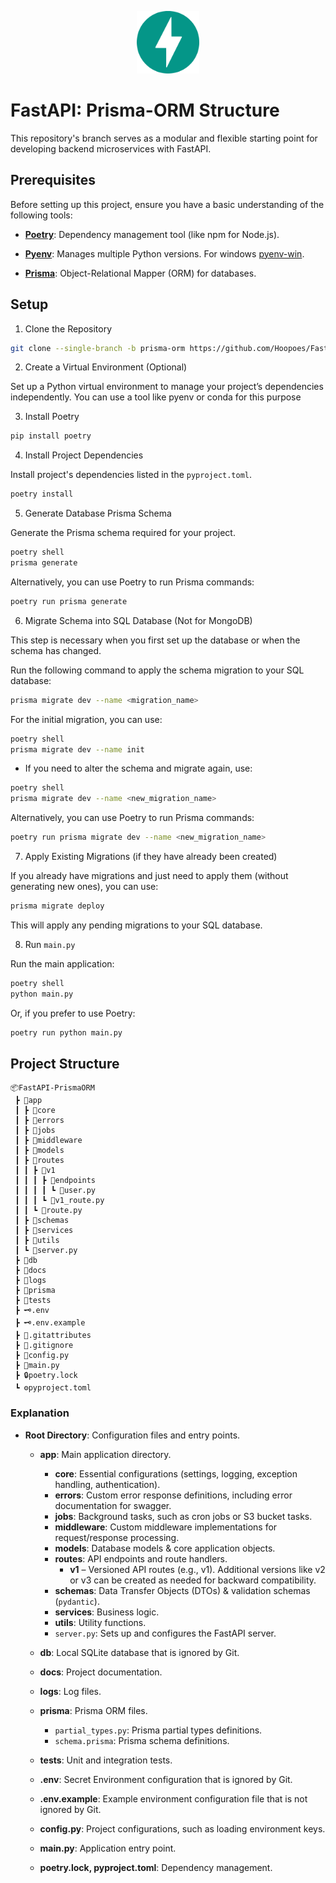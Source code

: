 <p align="center" width="100%">
  <img src="docs/fastapi.svg" alt="fastapi-logo" width="100">
</p>

# FastAPI: Prisma-ORM Structure

This repository's branch serves as a modular and flexible starting point for developing backend microservices with FastAPI.

## Prerequisites

Before setting up this project, ensure you have a basic understanding of the following tools:

- **[Poetry](https://python-poetry.org)**: Dependency management tool (like npm for Node.js).

- **[Pyenv](https://github.com/pyenv/pyenv)**: Manages multiple Python versions. For windows [pyenv-win](https://github.com/pyenv-win/pyenv-win).

- **[Prisma](https://prisma-client-py.readthedocs.io/en/stable/)**: Object-Relational Mapper (ORM) for databases.


## Setup

1. Clone the Repository

```bash
git clone --single-branch -b prisma-orm https://github.com/Hoopoes/FastStart.git
```

2. Create a Virtual Environment (Optional)

Set up a Python virtual environment to manage your project’s dependencies independently. You can use a tool like pyenv or conda for this purpose

3. Install Poetry

```bash
pip install poetry
```

4. Install Project Dependencies

Install project's dependencies listed in the `pyproject.toml`.

```bash
poetry install
```

5. Generate Database Prisma Schema

Generate the Prisma schema required for your project.

```bash
poetry shell
prisma generate
```

Alternatively, you can use Poetry to run Prisma commands:

```bash
poetry run prisma generate
```

6. Migrate Schema into SQL Database (Not for MongoDB)

This step is necessary when you first set up the database or when the schema has changed.

Run the following command to apply the schema migration to your SQL database:

```bash
prisma migrate dev --name <migration_name>
```

For the initial migration, you can use:

```bash
poetry shell
prisma migrate dev --name init
```

- If you need to alter the schema and migrate again, use:

```bash
poetry shell
prisma migrate dev --name <new_migration_name>
```

Alternatively, you can use Poetry to run Prisma commands:

```bash
poetry run prisma migrate dev --name <new_migration_name>
```

7. Apply Existing Migrations (if they have already been created)

If you already have migrations and just need to apply them (without generating new ones), you can use:
```bash
prisma migrate deploy
```
This will apply any pending migrations to your SQL database.


8. Run `main.py`

Run the main application:

```bash
poetry shell
python main.py
```

Or, if you prefer to use Poetry:

```bash
poetry run python main.py
```


## Project Structure

```
📦FastAPI-PrismaORM
 ┣ 📂app
 ┃ ┣ 📂core
 ┃ ┣ 📂errors
 ┃ ┣ 📂jobs
 ┃ ┣ 📂middleware
 ┃ ┣ 📂models
 ┃ ┣ 📂routes
 ┃ ┃ ┣ 📂v1
 ┃ ┃ ┃ ┣ 📂endpoints
 ┃ ┃ ┃ ┃ ┗ 🐍user.py
 ┃ ┃ ┃ ┗ 🐍v1_route.py
 ┃ ┃ ┗ 🐍route.py
 ┃ ┣ 📂schemas
 ┃ ┣ 📂services
 ┃ ┣ 📂utils
 ┃ ┗ 🐍server.py
 ┣ 📂db
 ┣ 📂docs
 ┣ 📂logs
 ┣ 📂prisma
 ┣ 📂tests
 ┣ 🗝️.env
 ┣ 🗝️.env.example
 ┣ 📜.gitattributes
 ┣ 📜.gitignore
 ┣ 🐍config.py
 ┣ 🐍main.py
 ┣ 🔒poetry.lock
 ┗ ⚙️pyproject.toml
```

### Explanation

- **Root Directory**: Configuration files and entry points.
  
  - **app**: Main application directory.
    - **core**: Essential configurations (settings, logging, exception handling, authentication).
    - **errors**: Custom error response definitions, including error documentation for swagger.
    - **jobs**: Background tasks, such as cron jobs or S3 bucket tasks.
    - **middleware**: Custom middleware implementations for request/response processing.
    - **models**: Database models & core application objects.
    - **routes**: API endpoints and route handlers.
      - **v1** – Versioned API routes (e.g., v1). Additional versions like v2 or v3 can be created as needed for backward compatibility.
    - **schemas**: Data Transfer Objects (DTOs) & validation schemas (`pydantic`).
    - **services**: Business logic.
    - **utils**: Utility functions.
    - `server.py`: Sets up and configures the FastAPI server.
  
  - **db**: Local SQLite database that is ignored by Git.
  
  - **docs**: Project documentation.

  - **logs**: Log files.

  - **prisma**: Prisma ORM files.
    - `partial_types.py`: Prisma partial types definitions.
    - `schema.prisma`: Prisma schema definitions.

  - **tests**: Unit and integration tests.

  - **.env**: Secret Environment configuration that is ignored by Git.

  - **.env.example**: Example environment configuration file that is not ignored by Git.

  - **config.py**: Project configurations, such as loading environment keys.

  - **main.py**: Application entry point.

  - **poetry.lock, pyproject.toml**: Dependency management.